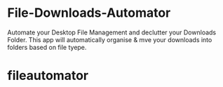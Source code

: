 # File-Downloads-Automator

Automate your Desktop File Management and declutter your Downloads Folder. This app will automatically organise & mve your downloads into folders based on file tyepe.

# fileautomator
